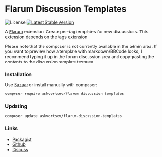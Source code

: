 # Flarum Discussion Templates

![License](https://img.shields.io/badge/license-MIT-blue.svg) [![Latest Stable Version](https://img.shields.io/packagist/v/askvortsov/flarum-discussion-templates.svg)](https://packagist.org/packages/askvortsov/flarum-discussion-templates)

A [Flarum](http://flarum.org) extension. Create per-tag templates for new discussions. This extension depends on the tags extension.

Please note that the composer is not currently available in the admin area. If you want to preview how a template with markdown/BBCode looks, I recommend typing it up in the forum discussion area and copy-pasting the contents to the discussion template textarea.

### Installation

Use [Bazaar](https://discuss.flarum.org/d/5151-flagrow-bazaar-the-extension-marketplace) or install manually with composer:

```sh
composer require askvortsov/flarum-discussion-templates
```

### Updating

```sh
composer update askvortsov/flarum-discussion-templates
```

### Links

- [Packagist](https://packagist.org/packages/askvortsov/flarum-discussion-templates)
- [Github](https://github.com/askvortsov1/flarum-discussion-templates)
- [Discuss](https://discuss.flarum.org/d/23950-discussion-templates-per-tag)
